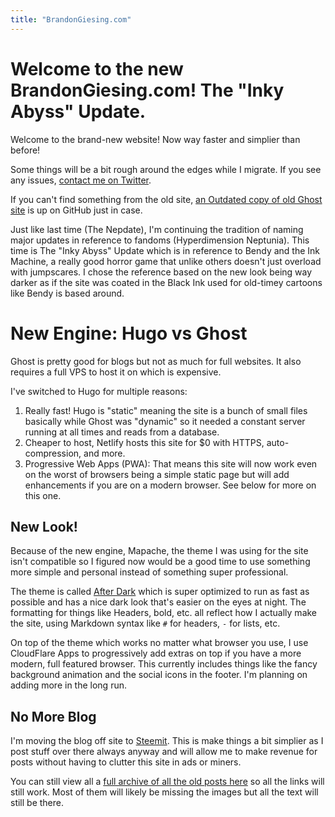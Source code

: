 ```yaml
---
title: "BrandonGiesing.com"
---
```


# Welcome to the new BrandonGiesing.com! The "Inky Abyss" Update.

Welcome to the brand-new website! Now way faster and simplier than before!

Some things will be a bit rough around the edges while I migrate. If you see any issues, [contact me on Twitter](https://twitter.com/BrandonGiesing).

If you can't find something from the old site, [an Outdated copy of old Ghost site](https://bgiesing.github.io/ghost-backup) is up on GitHub just in case.

Just like last time (The Nepdate), I'm continuing the tradition of naming major updates in reference to fandoms (Hyperdimension Neptunia). This time is The "Inky Abyss" Update which is in reference to Bendy and the Ink Machine, a really good horror game that unlike others doesn't just overload with jumpscares. I chose the reference based on the new look being way darker as if the site was coated in the Black Ink used for old-timey cartoons like Bendy is based around.

# New Engine: Hugo vs Ghost

Ghost is pretty good for blogs but not as much for full websites. It also requires a full VPS to host it on which is expensive.

I've switched to Hugo for multiple reasons:

1. Really fast! Hugo is "static" meaning the site is a bunch of small files basically while Ghost was "dynamic" so it needed a constant server running at all times and reads from a database.
2. Cheaper to host, Netlify hosts this site for $0 with HTTPS, auto-compression, and more.
3. Progressive Web Apps (PWA): That means this site will now work even on the worst of browsers being a simple static page but will add enhancements if you are on a modern browser. See below for more on this one.

## New Look!

Because of the new engine, Mapache, the theme I was using for the site isn't compatible so I figured now would be a good time to use something more simple and personal instead of something super professional.

The theme is called [After Dark](https://github.com/comfusion/after-dark) which is super optimized to run as fast as possible and has a nice dark look that's easier on the eyes at night. The formatting for things like Headers, bold, etc. all reflect how I actually make the site, using Markdown syntax like `#` for headers, `-` for lists, etc.

On top of the theme which works no matter what browser you use, I use CloudFlare Apps to progressively add extras on top if you have a more modern, full featured browser. This currently includes things like the fancy background animation and the social icons in the footer. I'm planning on adding more in the long run.

## No More Blog

I'm moving the blog off site to [Steemit](https://steemit.com/@brandongiesing). This is make things a bit simplier as I post stuff over there always anyway and will allow me to make revenue for posts without having to clutter this site in ads or miners.

You can still view all a [full archive of all the old posts here](/post/) so all the links will still work. Most of them will likely be missing the images but all the text will still be there.
